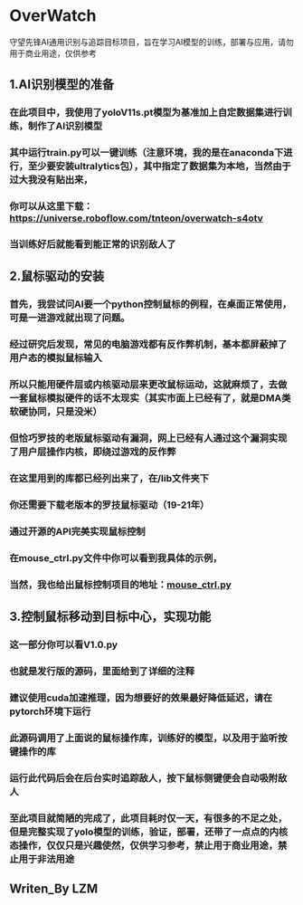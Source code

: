# OverWatch
守望先锋AI通用识别与追踪目标项目，旨在学习AI模型的训练，部署与应用，请勿用于商业用途，仅供参考
## 1.AI识别模型的准备
### 在此项目中，我使用了yoloV11s.pt模型为基准加上自定数据集进行训练，制作了AI识别模型
### 其中运行train.py可以一键训练（注意环境，我的是在anaconda下进行，至少要安装ultralytics包），其中指定了数据集为本地，当然由于过大我没有贴出来，
### 你可以从这里下载：https://universe.roboflow.com/tnteon/overwatch-s4otv
### 当训练好后就能看到能正常的识别敌人了
## 2.鼠标驱动的安装
### 首先，我尝试问AI要一个python控制鼠标的例程，在桌面正常使用，可是一进游戏就出现了问题。
### 经过研究后发现，常见的电脑游戏都有反作弊机制，基本都屏蔽掉了用户态的模拟鼠标输入
### 所以只能用硬件层或内核驱动层来更改鼠标运动，这就麻烦了，去做一套鼠标模拟硬件的话不太现实（其实市面上已经有了，就是DMA类软硬协同，只是没米）
### 但恰巧罗技的老版鼠标驱动有漏洞，网上已经有人通过这个漏洞实现了用户层操作内核，即绕过游戏的反作弊
### 在这里用到的库都已经列出来了，在/lib文件夹下
### 你还需要下载老版本的罗技鼠标驱动（19-21年）
### 通过开源的API完美实现鼠标控制
### 在mouse_ctrl.py文件中你可以看到我具体的示例，
### 当然，我也给出鼠标控制项目的地址：[mouse_ctrl.py](https://github.com/ChengWeiJian03/MouseControl)
## 3.控制鼠标移动到目标中心，实现功能
### 这一部分你可以看V1.0.py
### 也就是发行版的源码，里面给到了详细的注释
### 建议使用cuda加速推理，因为想要好的效果最好降低延迟，请在pytorch环境下运行
### 此源码调用了上面说的鼠标操作库，训练好的模型，以及用于监听按键操作的库
### 运行此代码后会在后台实时追踪敌人，按下鼠标侧键便会自动吸附敌人
### 至此项目就简陋的完成了，此项目耗时仅一天，有很多的不足之处，但是完整实现了yolo模型的训练，验证，部署，还带了一点点的内核态操作，仅仅只是兴趣使然，仅供学习参考，禁止用于商业用途，禁止用于非法用途

## Writen_By LZM
